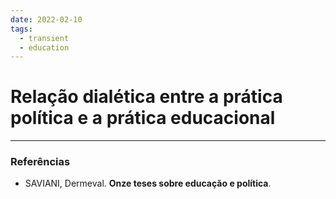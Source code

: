 ```yaml
---
date: 2022-02-10
tags:
  - transient
  - education
---
```

# Relação dialética entre a prática política e a prática educacional


---
### Referências
- SAVIANI, Dermeval. **Onze teses sobre educação e política**.